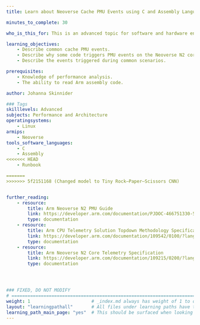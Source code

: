 ```yaml
---
title: Learn about Neoverse Cache PMU Events using C and Assembly Language

minutes_to_complete: 30

who_is_this_for: This is an advanced topic for software and hardware engineers who want to learn about the causes of common Neoverse cache Performance Monitoring Unit (PMU) events.

learning_objectives: 
    - Describe common cache PMU events.
    - Describe why some code triggers PMU events on the Neoverse N2 core.
    - Describe the events triggered during common scenarios.

prerequisites:
    - Knowledge of performance analysis. 
    - The ability to read Arm assembly code.

author: Johanna Skinnider

### Tags
skilllevels: Advanced
subjects: Performance and Architecture
operatingsystems:
    - Linux
armips:
    - Neoverse
tools_software_languages:
    - C
    - Assembly
<<<<<<< HEAD
    - Runbook

=======
>>>>>>> 5f2151168 (Changed model to Tiny Rock–Paper–Scissors CNN)


further_reading:
    - resource:
        title: Arm Neoverse N2 PMU Guide
        link: https://developer.arm.com/documentation/PJDOC-466751330-590448/2-0/?lang=en
        type: documentation
    - resource:
        title: Arm CPU Telemetry Solution Topdown Methodology Specification 
        link: https://developer.arm.com/documentation/109542/0100/?lang=en
        type: documentation
    - resource:
        title: Arm Neoverse N2 Core Telemetry Specification 
        link: https://developer.arm.com/documentation/109215/0200/?lang=en
        type: documentation




### FIXED, DO NOT MODIFY
# ================================================================================
weight: 1                       # _index.md always has weight of 1 to order correctly
layout: "learningpathall"       # All files under learning paths have this same wrapper
learning_path_main_page: "yes"  # This should be surfaced when looking for related content. Only set for _index.md of learning path content.
---
```

